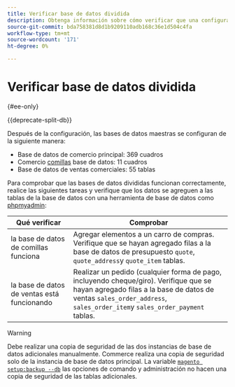 ```yaml
---
title: Verificar base de datos dividida
description: Obtenga información sobre cómo verificar que una configuración de base de datos dividida en comercio funciona correctamente.
source-git-commit: bda758381d8d1b9209110adb168c36e1d504c4fa
workflow-type: tm+mt
source-wordcount: '171'
ht-degree: 0%

---
```



# Verificar base de datos dividida

{#ee-only}

{{deprecate-split-db}}

Después de la configuración, las bases de datos maestras se configuran de la siguiente manera:

- Base de datos de comercio principal: 369 cuadros
- Comercio [comillas](https://glossary.magento.com/quote) base de datos: 11 cuadros
- Base de datos de ventas comerciales: 55 tablas

Para comprobar que las bases de datos divididas funcionan correctamente, realice las siguientes tareas y verifique que los datos se agreguen a las tablas de la base de datos con una herramienta de base de datos como [phpmyadmin](https://devdocs.magento.com/guides/v2.4/install-gde/prereq/optional.html#install-optional-phpmyadmin):

| Qué verificar | Comprobar |
| -------------- | ------------- |
| la base de datos de comillas funciona | Agregar elementos a un carro de compras. Verifique que se hayan agregado filas a la base de datos de presupuesto `quote`, `quote_address`y `quote_item` tablas. |
| la base de datos de ventas está funcionando | Realizar un pedido (cualquier forma de pago, incluyendo cheque/giro). Verifique que se hayan agregado filas a la base de datos de ventas `sales_order_address`, `sales_order_item`y `sales_order_payment` tablas. |

>[!WARNING]
>
>Debe realizar una copia de seguridad de las dos instancias de base de datos adicionales manualmente. Commerce realiza una copia de seguridad solo de la instancia de base de datos principal. La variable [`magento setup:backup --db`](https://devdocs.magento.com/guides/v2.4/install-gde/install/cli/install-cli-backup.html) las opciones de comando y administración no hacen una copia de seguridad de las tablas adicionales.
